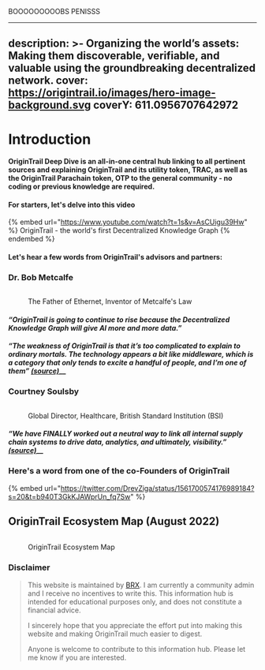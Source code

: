 BOOOOOOOOOBS
PENISSS

---
description: >-
  Organizing the world’s assets: Making them discoverable, verifiable, and
  valuable using the groundbreaking decentralized network.
cover: https://origintrail.io/images/hero-image-background.svg
coverY: 611.0956707642972
---

# Introduction

#### **OriginTrail Deep Dive** is an all-in-one central hub linking to all pertinent sources and explaining OriginTrail and its utility token, **TRAC**, as well as the OriginTrail Parachain token, **OTP** to the general community - no coding or previous knowledge are required. &#x20;

#### For starters, let's delve into this video

{% embed url="https://www.youtube.com/watch?t=1s&v=AsCUigu39Hw" %}
OriginTrail - the world's first Decentralized Knowledge Graph
{% endembed %}

#### Let's hear a few words from OriginTrail's advisors and partners:

### Dr. Bob Metcalfe

<figure><img src="https://eadn-wc01-5964675.nxedge.io/wp-content/uploads/2015/07/Bob_Metcalfe.jpg" alt=""><figcaption><p>The Father of Ethernet, Inventor of Metcalfe's Law</p></figcaption></figure>

#### _“OriginTrail is going to continue to rise because the Decentralized Knowledge Graph will give AI more and more data.”_

#### _“The weakness of OriginTrail is that it’s too complicated to explain to ordinary mortals. The technology appears a bit like middleware, which is a category that only tends to excite a handful of people, and I’m one of them”_ [_(source)_](https://www.zdnet.com/article/ethernet-creator-metcalfe-web3-will-have-all-kinds-of-network-effects/)__

### Courtney Soulsby

<figure><img src="https://pbs.twimg.com/profile_images/1549320289405870080/GBRGTMBT_400x400.jpg" alt=""><figcaption><p>Global Director, Healthcare, British Standard Institution (BSI)</p></figcaption></figure>

#### _“We have FINALLY worked out a neutral way to link all internal supply chain systems to drive data, analytics, and ultimately, visibility.”_ [_(source)_](https://www.linkedin.com/posts/courtney-soulsby-8a311512\_origintrail-decentralized-knowledge-graph-activity-6785842064576929792-uOsw)__

### Here's a word from one of the co-Founders of OriginTrail

{% embed url="https://twitter.com/DrevZiga/status/1561700574176989184?s=20&t=b940T3GkKJAWprUn_fq7Sw" %}

## OriginTrail Ecosystem Map (August 2022)

<figure><img src="https://pbs.twimg.com/media/FaxGUmKWQAE3fgF?format=jpg&#x26;name=4096x4096" alt=""><figcaption><p>OriginTrail Ecosystem Map</p></figcaption></figure>

### Disclaimer

> This website is maintained by [BRX](https://twitter.com/otnoderunner). I am currently a community admin and I receive no incentives to write this. This information hub is intended for educational purposes only, and does not constitute a financial advice.
>
> I sincerely hope that you appreciate the effort put into making this website and making OriginTrail much easier to digest.
>
> Anyone is welcome to contribute to this information hub. Please let me know if you are interested.&#x20;

